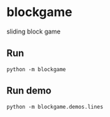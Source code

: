 # blockgame
sliding block game

## Run

```
python -m blockgame
```

## Run demo

```
python -m blockgame.demos.lines
```
